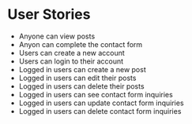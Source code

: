 # User Stories

- Anyone can view posts
- Anyon can complete the contact form
- Users can create a new account
- Users can login to their account
- Logged in users can create a new post
- Logged in users can edit their posts
- Logged in users can delete their posts
- Logged in users can see contact form inquiries
- Logged in users can update contact form inquiries
- Logged in users can delete contact form inquiries

